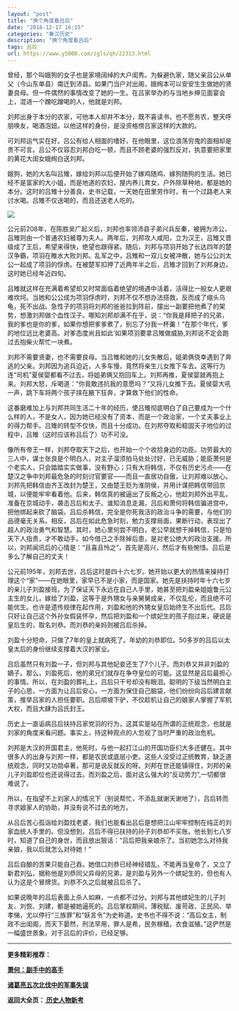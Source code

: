 ```yaml
---
layout: "post"
title: "换个角度看吕后"
date: "2018-12-17 16:15"
categories: "秦汉历史"
description: "换个角度看吕后"
tags: 吕后
url: https://www.y5000.com/zgls/qh/22313.html
---
```






曾经，那个叫娥狗的女子也是家境阔绰的大户闺秀。为躲避仇家，随父亲吕公从单父（今山东单县）南迁到沛县。如果门当户对出阁，娥绚本可以安安生生做她的贤妻良母。但一件偶然的事情改变了她的一生。在吕家举办的与当地乡绅见面宴会上，混进一个蹭吃蹭喝的人，他就是刘邦。

刘邦出身于本分的农家，可他本人却并不本分，既不喜读书，也不愿务农，整天呼朋唤友，喝酒泡妞。以他这样的身份，是没资格傍吕家这样的大款的。

可刘邦运气实在好。吕公有给人相面的嗜好，在他眼里，这位浪荡穷鬼的面相却是贵不可言。吕公不仅容忍刘邦白吃一顿，而且不顾老婆的强烈反对，执意要把家里的黄花大闺女娥绚白送刘邦。

娥狗，她的大名叫吕雉，嫁给刘邦以后便开始了嫁鸡随鸡、嫁狗随狗的生活。她已经不是富家的大小姐，而是地道的农妇，屋内养儿育女，户外除草种地，都是她的本分。这时的吕雉十分善良，史书记载，一天她在田里劳作时，有一个过路老人来讨水喝。吕雉不仅送喝的，而且还送老人吃的。

![](https://img.y5000.com/uploads/allimg/170602/11-1F602103504260.jpg)

公元前208年，在陈胜吴广起义后，刘邦也率领沛县子弟兴兵反秦，被拥为沛公，吕雉则由一个普通农妇被尊为夫人。两年后，刘邦攻人咸阳，立为汉王，吕雉又晋级成了王后，希望来得快，绝望也跟得紧。随后，刘邦与项羽开始了长达四年的楚汉争霸，项羽在睢水大败刘邦。乱军之中，吕雉和一双儿女被冲散，她与公公刘太公一起成了项羽的俘虏。在被楚军扣押了近两年半之后，吕雉才回到了刘邦身边，这时她已经年近四旬。

吕雉就这样在充满着希望却又时常面临着绝望的境遇中活着，活得比一般女人更艰难坎坷。当她和公公成为项羽俘虏时，刘邦不仅不想办法搭救，反而成了缩头乌龟，死不出战。急性子的项羽将刘邦的爸爸拉到阵前，摆出一副要把他煮了的架势，想激刘邦做个血性汉子。哪知刘邦却满不在乎，说：“你我是拜把子的兄弟，我的爹也是你的爹，如果你想把爹爹煮了，别忘了分我一杯羹！”在那个年代，爹的地位远比老婆高。对爹态度尚且如此’如果项羽要拿吕雉做威胁,刘邦说不定会跑过去抱柴火帮忙一块煮。

刘邦不需要贤妻，也不需要良母。当吕雉和她的儿女失散后，姐弟俩侥幸遇到了奔逃的父亲。刘邦因为追兵迫近，人多车慢，竟然将亲生儿女推下车去。这等行为连“司机”夏侯婴都看不过去，将姐弟俩又抱回车上。刘邦再推，夏侯婴就再抱上来。刘邦大怒，斥喝道：“你竟敢违抗我的意愿吗？”又将儿女推下去。夏侯婴大吼一声，跳下车将两个孩子挟在腋下狂奔，才算救下他们的性命。

这番磨难加上与刘邦共同生活二十年的经历，使吕雉彻底明白了自己要成为一个什么样的人，不是女人，因为她已经没有了资本，而是一个政治家，一个丈夫事业上的得力帮手。吕雉的转型不仅快，而且十分成功。在刘邦夺取和稳固天子地位的过程中，吕雉（这时应该称吕后了）功不可没。

像所有帝王一样，刘邦夺取天下之后，也开始一个个收拾身边的功臣。功劳最大的三人中，谋士张良是个明白人，对主子溜须拍马处处讨好，已无威胁；能臣萧何是个老实人，只会踏踏实实做事，没有野心；只有大将韩信，不仅有历史污点——在楚汉之争中刘邦最危急的时刻讨官要官——而且一直居功自傲，让刘邦难以放心。刘邦先把韩信由齐王改封为楚王，又由楚王贬为淮阴侯，并用计谋把韩信带回京城，以便能牢牢看着他。后来，韩信真的被逼出了反叛之心，他趁刘邦外出平乱，准备在京城动手，袭击吕后和太子。谁知消息走漏，吕后和萧何将韩信骗进宫中，把他绑起来砍了脑袋。吕后杀韩信，完全是你死我活的政治斗争的需要，与他们的品德毫无关系。相反，吕后在如此危急时刻，勉力支撑局面，果断行动，表现出了超人的政治勇气和智慧。其时，她心里何尝不明白，老公早就想干掉韩信，只是怕天下人指责，才不敢动手。如今借己之手除掉后患，是对老公绝大的政治支援。所以，刘邦闻讯后的心情是：“且喜且怜之”，首先是高兴，然后才有些惋惜。吕后是多么了解自己的丈夫！

公元前195年，刘邦去世，吕后这时是四十六七岁。她开始以更大的热情来操持打理这个“家”——在她眼里，家早已不是小家，而是国家。她先是扶持时年十六七岁的亲儿子刘盈接班。为了保证天下永远在自己人手里，她甚至把刘盈亲姐姐鲁元公主生的女儿，嫁给了刘盈，这等于是外甥女与亲舅舅成亲，不仅乱伦，而且绝不可能优生。也许是遗传规律在起作用，刘盈和他的外甥女皇后始终生不出后代。吕后只好让自己这个外孙女假装怀孕，然后把刘盈和一个嫔妃生的孩子抱过来，硬说是皇后生的，取名刘恭。而刘恭的亲妈则被吕后杀掉。

刘盈十分短命，只做了7年的皇上就病死了。年幼的刘恭即位。50多岁的吕后以太皇太后的身份继续支撑着大汉的家业。

吕后虽然只有刘盈一子，但刘邦与其他妃妾还生了7个儿子。而刘恭又并非刘盈的嫡子。那么，刘盈死后，他的弟兄们就存在争夺皇位的可能。这显然是吕后最担心的事情。所以，在刘盈的葬礼上，吕后只干号却没有眼泪。聪明的下级当然明白主子的心思，一方面为让吕后安心，一方面为保住自己脑袋，他们纷纷向吕后建言献策，推举吕家的人担任要职。吕后顺坡下驴，不仅趁机让自己的娘家人掌握了军机大权，而且大肆为吕氏封王。

历史上一直诟病吕后扶持吕家党羽的行为，这其实是站在所谓的正统观念，也就是刘家的角度来看问题。事实上，持这种观点的人忽视了当时严重的政治危机。

刘邦是大汉的开国君主，他死时，与他一起打江山的开国功臣们大多还健在。其中很多人的出身与刘邦一样，都是农民或底层小吏。这些人没受过正统教育，缺乏道统观念，同时又功勋卓著，那可是说反就反的呀。刘邦在世还能镇得住，刘邦的亲儿子刘盈即位也还说得过去。而刘盈之后，面对这么强大的“反动势力”,一切都很难说了。

所以，在指望不上刘家人的情况下（别说帮忙，不添乱就谢天谢地了），吕后转而寻求娘家人的协助，并没有说不过去的地方。

从吕后苦心孤诣给刘盈找老婆，我们也能看出吕后是想把江山牢牢控制在纯正的刘家血统人手里的。但没想到，吕后不得已扶持的孙子刘恭却不买账。他长到七八岁时，知道了自己的身世，而且放出狠话：“吕后把我亲娘杀了。当初她怎么对待我亲娘，我以后就怎么对待她！”

吕后自酿的苦果只能自己吞。她借口刘恭已经神经错乱，不能再当皇帝了，又立了新君刘弘，据称他是刘恭同父异母的兄弟，是刘盈与另外一个嫔妃生的，但也有人认为这是个冒牌货。刘恭不久之后就被吕后杀了。

如果说晚年的吕后表面上杀人如麻，一点都不过分。刘邦与其他嫔妃生的儿子刘友、刘恢、刘建，都是被她逼死的。吕后掌权期间，薄税赋、废苛政、正民风、举孝悌，尤以停行“三族罪”和“妖言令”为史称道。史书也不得不说：“高后女主，制政不出闺阁，而天下晏然，刑法罕用，罪人是希，民务稼穑，衣食滋殖。”这俨然是一幅盛世景象。对于吕后的评价，已经足够。

* * *

**更多精彩推荐：**

**[萧何：副手中的高手](https://www.y5000.com/zgls/qh/22315.html)**

**[诸葛亮五次北伐中的军事失误](https://www.y5000.com/zgls/sglj/22318.html)**

**返回大全页：[ 历史人物新考](https://www.y5000.com/zgls/22386.html)**
